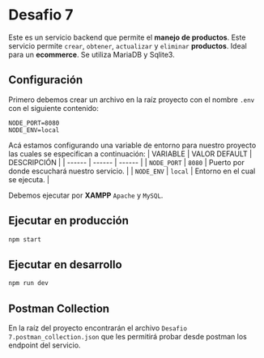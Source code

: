# Desafio 7
Este es un servicio backend que permite el **manejo de productos**. Este servicio permite `crear`, `obtener`, `actualizar` y `eliminar` **productos**. Ideal para un **ecommerce**. Se utiliza MariaDB y Sqlite3.

## Configuración
Primero debemos crear un archivo en la raíz proyecto con el nombre `.env` con el siguiente contenido:
```
NODE_PORT=8080
NODE_ENV=local
```
Acá estamos configurando una variable de entorno para nuestro proyecto las cuales se especifican a continuación:
| VARIABLE | VALOR DEFAULT | DESCRIPCIÓN |
| ------ | ------ | ------ |
| `NODE_PORT` | `8080` | Puerto por donde escuchará nuestro servicio. |
| `NODE_ENV` | `local` | Entorno en el cual se ejecuta. |

Debemos ejecutar por **XAMPP** `Apache` y `MySQL`.
## Ejecutar en producción
```sh
npm start
```

## Ejecutar en desarrollo
```sh
npm run dev
```
## Postman Collection

En la raíz del proyecto encontrarán el archivo `Desafio 7.postman_collection.json` que les permitirá probar desde postman los endpoint del servicio.